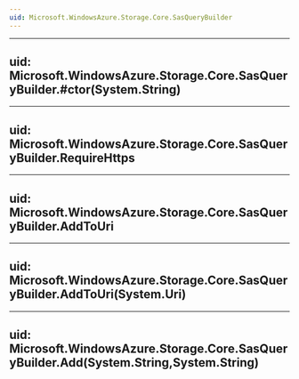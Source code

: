 ```yaml
---
uid: Microsoft.WindowsAzure.Storage.Core.SasQueryBuilder
---
```


---
uid: Microsoft.WindowsAzure.Storage.Core.SasQueryBuilder.#ctor(System.String)
---

---
uid: Microsoft.WindowsAzure.Storage.Core.SasQueryBuilder.RequireHttps
---

---
uid: Microsoft.WindowsAzure.Storage.Core.SasQueryBuilder.AddToUri
---

---
uid: Microsoft.WindowsAzure.Storage.Core.SasQueryBuilder.AddToUri(System.Uri)
---

---
uid: Microsoft.WindowsAzure.Storage.Core.SasQueryBuilder.Add(System.String,System.String)
---
